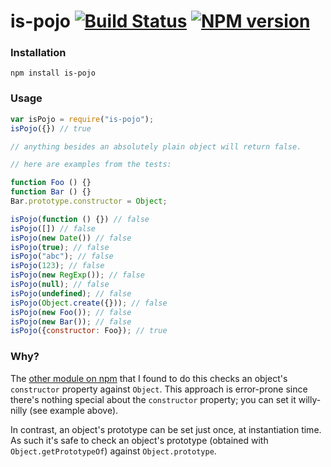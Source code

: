 # is-pojo [![Build Status](https://travis-ci.org/nickb1080/is-pojo.svg?branch=master)](https://travis-ci.org/nickb1080/is-pojo) [![NPM version](https://badge.fury.io/js/is-pojo.svg)](http://badge.fury.io/js/is-pojo)

### Installation
`npm install is-pojo`

### Usage
```js
var isPojo = require("is-pojo");
isPojo({}) // true

// anything besides an absolutely plain object will return false.

// here are examples from the tests:

function Foo () {}
function Bar () {}
Bar.prototype.constructor = Object;

isPojo(function () {}) // false
isPojo([]) // false
isPojo(new Date()) // false
isPojo(true); // false
isPojo("abc"); // false
isPojo(123); // false
isPojo(new RegExp()); // false
isPojo(null); // false
isPojo(undefined); // false
isPojo(Object.create({})); // false
isPojo(new Foo()); // false
isPojo(new Bar()); // false
isPojo({constructor: Foo}); // true
```

### Why?
The [other module on npm](https://www.npmjs.org/package/is-plain-object) that I found to do this checks an object's `constructor` property against `Object`. This approach is error-prone since there's nothing special about the `constructor` property; you can set it willy-nilly (see example above).

In contrast, an object's prototype can be set just once, at instantiation time. As such it's safe to check an object's prototype (obtained with `Object.getPrototypeOf`) against `Object.prototype`.